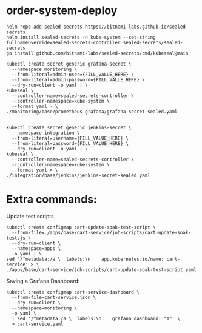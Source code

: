 # order-system-deploy

    helm repo add sealed-secrets https://bitnami-labs.github.io/sealed-secrets
    helm install sealed-secrets -n kube-system --set-string fullnameOverride=sealed-secrets-controller sealed-secrets/sealed-secrets
    go install github.com/bitnami-labs/sealed-secrets/cmd/kubeseal@main

    kubectl create secret generic grafana-secret \
      --namespace monitoring \
      --from-literal=admin-user={FILL_VALUE_HERE} \
      --from-literal=admin-password={FILL_VALUE_HERE} \
      --dry-run=client -o yaml | \
    kubeseal \
      --controller-name=sealed-secrets-controller \
      --controller-namespace=kube-system \
      --format yaml > \
    ./monitoring/base/prometheus-grafana/grafana-secret-sealed.yaml


    kubectl create secret generic jenkins-secret \
      --namespace integration \
      --from-literal=username={FILL_VALUE_HERE} \
      --from-literal=password={FILL_VALUE_HERE} \
      --dry-run=client -o yaml | \
    kubeseal \
      --controller-name=sealed-secrets-controller \
      --controller-namespace=kube-system \
      --format yaml > \
    ./integration/base/jenkins/jenkins-secret-sealed.yaml


# Extra commands:

  Update test scripts

    kubectl create configmap cart-update-soak-test-script \
      --from-file=./apps/base/cart-service/job-scripts/cart-update-soak-test.js \
      --dry-run=client \
      --namespace=apps \
      -o yaml | \
    sed '/^metadata:/a \  labels:\n    app.kubernetes.io/name: cart-service' > \
    ./apps/base/cart-service/job-scripts/cart-update-soak-test-script.yaml


  Saving a Grafana Dashboard:

    kubectl create configmap cart-service-dashboard \
      --from-file=cart-service.json \
      --dry-run=client \
      --namespace=monitoring \
      -o yaml \
      | sed '/^metadata:/a \  labels:\n    grafana_dashboard: "1"' \
      > cart-service.yaml